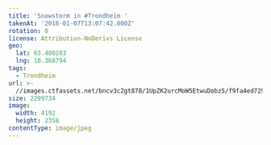 ```yaml
---
title: 'Snowstorm in #Trondheim '
takenAt: '2018-01-07T13:07:42.000Z'
rotation: 0
license: Attribution-NoDerivs License
geo:
  lat: 63.400283
  lng: 10.368794
tags:
  - Trondheim
url: >-
  //images.ctfassets.net/bncv3c2gt878/1UpZK2urcMoW5EtwuDobz5/f9fa4ed7293236142c1c8ec5e7657587/snowstorm-in-trondheim_38659365315_o
size: 2299734
image:
  width: 4192
  height: 2358
contentType: image/jpeg
---
```



